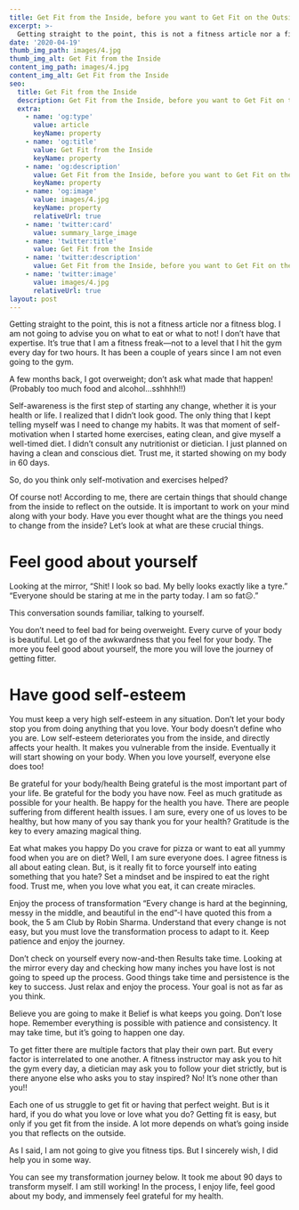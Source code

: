 ```yaml
---
title: Get Fit from the Inside, before you want to Get Fit on the Outside
excerpt: >-
  Getting straight to the point, this is not a fitness article nor a fitness blog. I am not going to advise you on what to eat or what to not! I don’t have that expertise. It’s true that I am a fitness freak—not to a level that I hit the gym every day for two hours. It has been a couple of years since I am not even going to the gym.
date: '2020-04-19'
thumb_img_path: images/4.jpg
thumb_img_alt: Get Fit from the Inside
content_img_path: images/4.jpg
content_img_alt: Get Fit from the Inside
seo:
  title: Get Fit from the Inside
  description: Get Fit from the Inside, before you want to Get Fit on the Outside
  extra:
    - name: 'og:type'
      value: article
      keyName: property
    - name: 'og:title'
      value: Get Fit from the Inside
      keyName: property
    - name: 'og:description'
      value: Get Fit from the Inside, before you want to Get Fit on the Outside
      keyName: property
    - name: 'og:image'
      value: images/4.jpg
      keyName: property
      relativeUrl: true
    - name: 'twitter:card'
      value: summary_large_image
    - name: 'twitter:title'
      value: Get Fit from the Inside
    - name: 'twitter:description'
      value: Get Fit from the Inside, before you want to Get Fit on the Outside
    - name: 'twitter:image'
      value: images/4.jpg
      relativeUrl: true
layout: post
---
```

Getting straight to the point, this is not a fitness article nor a fitness blog. I am not going to advise you on what to eat or what to not! I don’t have that expertise. It’s true that I am a fitness freak—not to a level that I hit the gym every day for two hours. It has been a couple of years since I am not even going to the gym.

A few months back, I got overweight; don’t ask what made that happen! (Probably too much food and alcohol…sshhhh!!)

Self-awareness is the first step of starting any change, whether it is your health or life. I realized that I didn’t look good. The only thing that I kept telling myself was I need to change my habits. It was that moment of self-motivation when I started home exercises, eating clean, and give myself a well-timed diet. I didn’t consult any nutritionist or dietician. I just planned on having a clean and conscious diet. Trust me, it started showing on my body in 60 days.

So, do you think only self-motivation and exercises helped?

Of course not! According to me, there are certain things that should change from the inside to reflect on the outside. It is important to work on your mind along with your body. Have you ever thought what are the things you need to change from the inside? Let’s look at what are these crucial things.

# Feel good about yourself
Looking at the mirror,
“Shit! I look so bad. My belly looks exactly like a tyre.”
“Everyone should be staring at me in the party today. I am so fat☹.”

This conversation sounds familiar, talking to yourself.

You don’t need to feel bad for being overweight. Every curve of your body is beautiful. Let go of the awkwardness that you feel for your body. The more you feel good about yourself, the more you will love the journey of getting fitter.

# Have good self-esteem
You must keep a very high self-esteem in any situation. Don’t let your body stop you from doing anything that you love. Your body doesn’t define who you are. Low self-esteem deteriorates you from the inside, and directly affects your health. It makes you vulnerable from the inside. Eventually it will start showing on your body. When you love yourself, everyone else does too!

Be grateful for your body/health
Being grateful is the most important part of your life. Be grateful for the body you have now. Feel as much gratitude as possible for your health. Be happy for the health you have. There are people suffering from different health issues. I am sure, every one of us loves to be healthy, but how many of you say thank you for your health? Gratitude is the key to every amazing magical thing.

Eat what makes you happy
Do you crave for pizza or want to eat all yummy food when you are on diet? Well, I am sure everyone does. I agree fitness is all about eating clean. But, is it really fit to force yourself into eating something that you hate? Set a mindset and be inspired to eat the right food. Trust me, when you love what you eat, it can create miracles.

Enjoy the process of transformation 
“Every change is hard at the beginning, messy in the middle, and beautiful in the end”-I have quoted this from a book, the 5 am Club by Robin Sharma. Understand that every change is not easy, but you must love the transformation process to adapt to it. Keep patience and enjoy the journey.

Don’t check on yourself every now-and-then
Results take time. Looking at the mirror every day and checking how many inches you have lost is not going to speed up the process. Good things take time and persistence is the key to success. Just relax and enjoy the process. Your goal is not as far as you think.

Believe you are going to make it
Belief is what keeps you going. Don’t lose hope. Remember everything is possible with patience and consistency. It may take time, but it’s going to happen one day.

To get fitter there are multiple factors that play their own part. But every factor is interrelated to one another. A fitness instructor may ask you to hit the gym every day, a dietician may ask you to follow your diet strictly, but is there anyone else who asks you to stay inspired? No! It’s none other than you!!

Each one of us struggle to get fit or having that perfect weight. But is it hard, if you do what you love or love what you do? Getting fit is easy, but only if you get fit from the inside. A lot more depends on what’s going inside you that reflects on the outside.

As I said, I am not going to give you fitness tips. But I sincerely wish, I did help you in some way.

You can see my transformation journey below. It took me about 90 days to transform myself. I am still working! In the process, I enjoy life, feel good about my body, and immensely feel grateful for my health.